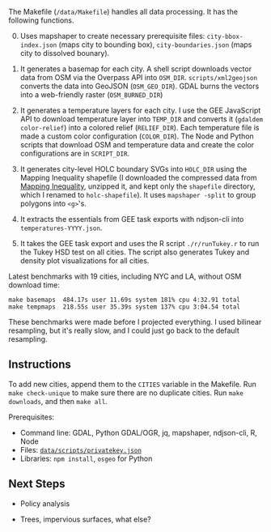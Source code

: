 The Makefile (`/data/Makefile`) handles all data processing. It has the following functions.

0. Uses mapshaper to create necessary prerequisite files: `city-bbox-index.json` (maps city to bounding box), `city-boundaries.json` (maps city to dissolved bounary).

1. It generates a basemap for each city. A shell script downloads vector data from OSM via the Overpass API into `OSM_DIR`. `scripts/xml2geojson` converts the data into GeoJSON (`OSM_GEO_DIR`). GDAL burns the vectors into a web-friendly raster (`OSM_BURNED_DIR`)

2. It generates a temperature layers for each city. I use the GEE JavaScript API to download temperature layer into `TEMP_DIR` and converts it (`gdaldem color-relief`) into a colored relief (`RELIEF_DIR`). Each temperature file is made a custom color configuration (`COLOR_DIR`). The Node and Python scripts that download OSM and temperature data and create the color configurations are in `SCRIPT_DIR`.

3. It generates city-level HOLC boundary SVGs into `HOLC_DIR` using the Mapping Inequality shapefile (I downloaded the compressed data from [Mapping Inequality](https://dsl.richmond.edu/panorama/redlining/#loc=11/40.809/-74.187&city=manhattan-ny&area=D3&text=intro), unzipped it, and kept only the `shapefile` directory, which I renamed to `holc-shapefile`). It uses `mapshaper -split` to group polygons into `<g>`'s.

4. It extracts the essentials from GEE task exports with ndjson-cli into `temperatures-YYYY.json`.

5. It takes the GEE task export and uses the R script `./r/runTukey.r` to run the Tukey HSD test on all cities. The script also generates Tukey and density plot visualizations for all cities.

Latest benchmarks with 19 cities, including NYC and LA, without OSM download time:
```
make basemaps  484.17s user 11.69s system 181% cpu 4:32.91 total
make tempmaps  218.55s user 35.39s system 137% cpu 3:04.54 total
```

These benchmarks were made before I projected everything. I used bilinear resampling, but it's really slow, and I could just go back to the default resampling.

## Instructions

To add new cities, append them to the `CITIES` variable in the Makefile. Run `make check-unique` to make sure there are no duplicate cities. Run `make downloads`, and then `make all`.

Prerequisites:
* Command line: GDAL, Python GDAL/OGR, jq, mapshaper, ndjson-cli, R, Node
* Files: [`data/scripts/privatekey.json`](https://developers.google.com/earth-engine/guides/service_account)
* Libraries: `npm install`, `osgeo` for Python

## Next Steps

* Policy analysis

* Trees, impervious surfaces, what else?
